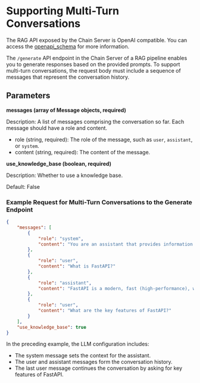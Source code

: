 <!--
  SPDX-FileCopyrightText: Copyright (c) 2024 NVIDIA CORPORATION & AFFILIATES. All rights reserved.
  SPDX-License-Identifier: Apache-2.0
-->

# Supporting Multi-Turn Conversations

The RAG API exposed by the Chain Server is OpenAI compatible.
You can access the [openapi_schema](./api_reference/openapi_schema.json) for more information.

The `/generate` API endpoint in the Chain Server of a RAG pipeline enables you to generate responses based on the provided prompts.
To support multi-turn conversations, the request body must include a sequence of messages that represent the conversation history.

## Parameters

**messages (array of Message objects, required)**

Description: A list of messages comprising the conversation so far. Each message should have a role and content.

* role (string, required): The role of the message, such as `user`, `assistant`, or `system`.
* content (string, required): The content of the message.

**use_knowledge_base (boolean, required)**

Description: Whether to use a knowledge base.

Default: False

### Example Request for Multi-Turn Conversations to the Generate Endpoint

```json
{
    "messages": [
        {
            "role": "system",
            "content": "You are an assistant that provides information about FastAPI."
        },
        {
            "role": "user",
            "content": "What is FastAPI?"
        },
        {
            "role": "assistant",
            "content": "FastAPI is a modern, fast (high-performance), web framework for building APIs with Python 3.6+ based on standard Python type hints."
        },
        {
            "role": "user",
            "content": "What are the key features of FastAPI?"
        }
    ],
    "use_knowledge_base": true
}
```

In the preceding example, the LLM configuration includes:

- The system message sets the context for the assistant.
- The user and assistant messages form the conversation history.
- The last user message continues the conversation by asking for key features of FastAPI.
